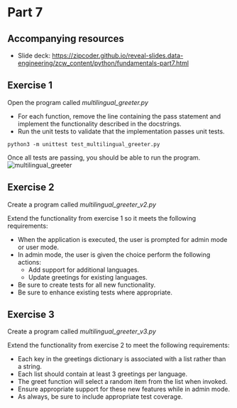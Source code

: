 # Part 7

## Accompanying resources
* Slide deck: https://zipcoder.github.io/reveal-slides.data-engineering/zcw_content/python/fundamentals-part7.html

## Exercise 1

Open the program called *multilingual_greeter.py*

* For each function, remove the line containing the pass statement and implement the functionality described in the docstrings.
* Run the unit tests to validate that the implementation passes unit tests.

```
python3 -m unittest test_multilingual_greeter.py
```

Once all tests are passing, you should be able to run the program.
![multilingual_greeter](multilingual_greeter_sample.gif)

## Exercise 2

Create a program called *multilingual_greeter_v2.py*

Extend the functionality from exercise 1 so it meets the following requirements:
* When the application is executed, the user is prompted for admin mode or user mode.
* In admin mode, the user is given the choice perform the following actions:
  * Add support for additional languages.
  * Update greetings for existing languages.
* Be sure to create tests for all new functionality.
* Be sure to enhance existing tests where appropriate.


## Exercise 3

Create a program called *multilingual_greeter_v3.py*

Extend the functionality from exercise 2 to meet the following requirements:
* Each key in the greetings dictionary is associated with a list rather than a string. 
* Each list should contain at least 3 greetings per language. 
* The greet function will select a random item from the list when invoked.
* Ensure appropriate support for these new features while in admin mode.
* As always, be sure to include appropriate test coverage. 
